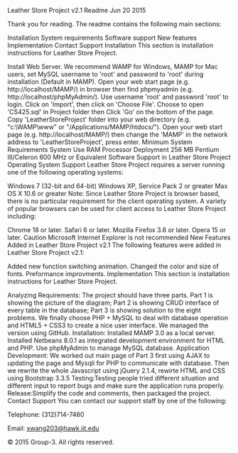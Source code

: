 Leather Store Project v2.1 Readme
Jun 20 2015

Thank you for reading. The readme contains the following main sections:

Installation
System requirements
Software support
New features
Implementation
Contact Support
Installation
This section is installation instructions for Leather Store Project.

Install Web Server. We recommend WAMP for Windows, MAMP for Mac users, set MySQL username to 'root' and password to 'root' during installation (Default in MAMP).
Open your web start page (e.g. http://localhost/MAMP/) in browser then find phpmyadmin (e.g. http://localhost/phpMyAdmin/).
Use username 'root' and password 'root' to login.
Click on 'Import', then click on 'Choose File'. Choose to open 'CS425.sql' in Project folder then Click 'Go' on the bottom of the page.
Copy 'LeatherStoreProject' folder into your web directory (e.g. "c:\WAMP\www" or "/Applications/MAMP/htdocs/").
Open your web start page (e.g. http://localhost/MAMP/) then change the 'MAMP' in the network address to 'LeatherStoreProject', press enter.
Minimum System Requirements
System Use	RAM	Processor
Deployment	256 MB	Pentium III/Celeron 600 MHz or Equivalent
Software Support in Leather Store Project
Operating System Support
Leather Store Project requires a server running one of the following operating systems:

Windows 7 (32-bit and 64-bit)
Windows XP, Service Pack 2 or greater
Max OS X 10.6 or greater
Note: Since Leather Store Project is browser based, there is no particular requirement for the client operating system. A variety of popular browsers can be used for client access to Leather Store Project including:

Chrome 18 or later.
Safari 6 or later.
Mozilla Firefox 3.6 or later.
Opera 15 or later.
Caution  Microsoft Internet Explorer is not recommended
New Features Added in Leather Store Project v2.1
The following features were added in Leather Store Project v2.1:

Added new function switching animation.
Changed the color and size of fonts.
Preformance improvments.
Implementation
This section is installation instructions for Leather Store Project.

Analyzing Requirements: The project should have three parts. Part 1 is showing the picture of the diagram; Part 2 is showing CRUD interface of every table in the database; Part 3 is showing solution to the eight problems. We finally choose PHP + MySQL to deal with database operation and HTML5 + CSS3 to create a nice user interface. We managed the version using GitHub.
Installation: Installed MAMP 3.0 as a local server. Installed Netbeans 8.0.1 as integrated development environment for HTML and PHP. Use phpMyAdmin to manage MySQL database.
Application Development: We worked out main page of Part 3 first using AJAX to updating the page and Mysqli for PHP to communicate with database. Then we rewrite the whole Javascript using jQuery 2.1.4, rewirte HTML and CSS using Bootstrap 3.3.5
Testing:Testing people tried different situation and different input to report bugs and make sure the application runs properly.
Release:Simplify the code and comments, then packaged the project.
Contact Support
You can contact our support staff by one of the following:

Telephone: (312)714-7460

Email: xwang203@hawk.iit.edu

© 2015 Group-3. All rights reserved.

